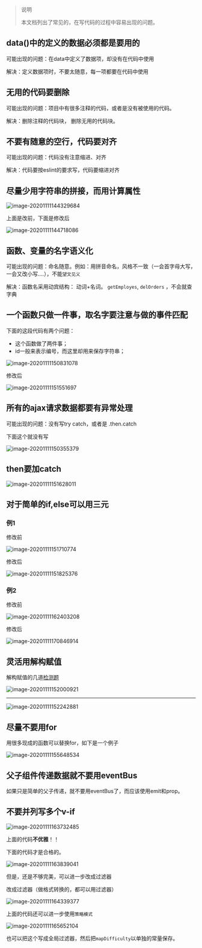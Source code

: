 >  说明
>
> 本文档列出了常见的，在写代码的过程中容易出现的问题。

## data()中的定义的数据必须都是要用的

可能出现的问题：在data中定义了数据项，却没有在代码中使用

解决：定义数据项时，不要太随意，每一项都要在代码中使用

## 无用的代码要删除

可能出现的问题：项目中有很多注释的代码，或者是没有被使用的代码。

解决：删除注释的代码块， 删除无用的代码块。

## 不要有随意的空行，代码要对齐

可能出现的问题：代码没有注意缩进、对齐

解决：代码要按eslint的要求写，代码要缩进对齐

## 尽量少用字符串的拼接，而用计算属性

![image-20201111144329684](asset/image-20201111144329684.png)

上面是改前，下面是修改后

![image-20201111144718086](asset/image-20201111144718086.png)



## 函数、变量的名字语义化

可能出现的问题：命名随意。例如：用拼音命名，风格不一致（一会首字母大写，一会又改小写....），不能`望文见义`

解决：函数名采用动宾结构： 动词+名词。 `getEmployes`, `delOrders` ，不会就查字典

## 一个函数只做一件事，取名字要注意与做的事件匹配



下面的这段代码有两个问题：

- 这个函数做了两件事；
- id一般来表示编号，而这里却用来保存字符串；

![image-20201111150831078](asset/image-20201111150831078.png)

修改后

![image-20201111151551697](asset/image-20201111151551697.png)



## 所有的ajax请求数据都要有异常处理

可能出现的问题：没有写try catch，或者是 .then.catch

下面这个就没有写

![image-20201111150355379](./asset/image-20201111150355379.png)



## then要加catch

![image-20201111151628011](asset/image-20201111151628011.png)

## 对于简单的if,else可以用三元

### 例1

修改前

![image-20201111151710774](asset/image-20201111151710774.png)

修改后

![image-20201111151825376](asset/image-20201111151825376.png)

### 例2

修改前

![image-20201111162403208](asset/image-20201111162403208.png)

修改后

![image-20201111170846914](asset/image-20201111170846914.png)

## 灵活用解构赋值

解构赋值的几道[检测题](http://www.fanyoufu.com/test/9290xf6304?t=s)

![image-20201111152000921](asset/image-20201111152000921.png)

---

![image-20201111152242881](asset/image-20201111152242881.png)

## 尽量不要用for

用很多现成的函数可以替换for，如下是一个例子

![image-20201111155648534](asset/image-20201111155648534.png)



## 父子组件传递数据就不要用eventBus

如果只是简单的父子传递，就不要用eventBus了，而应该使用emit和prop。

## 不要并列写多个v-if

![image-20201111163732485](asset/image-20201111163732485.png)

上面的代码**不优雅**！！ 

下面的代码才是合格的。

![image-20201111163839041](asset/image-20201111163839041.png)

但是，还是不够完美，可以进一步改成过滤器

改成过滤器（做格式转换的，都可以用过滤器）

![image-20201111164339377](asset/image-20201111164339377.png)

上面的代码还可以进一步使用`策略模式`

![image-20201111165652104](asset/image-20201111165652104.png)

也可以把这个写成全局过滤器，然后把`mapDifficulty`以单独的常量保存。









